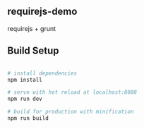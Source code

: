 ## requirejs-demo
requirejs + grunt

## Build Setup

``` bash

# install dependencies
npm install

# serve with hot reload at localhost:8088
npm run dev

# build for production with minification
npm run build
